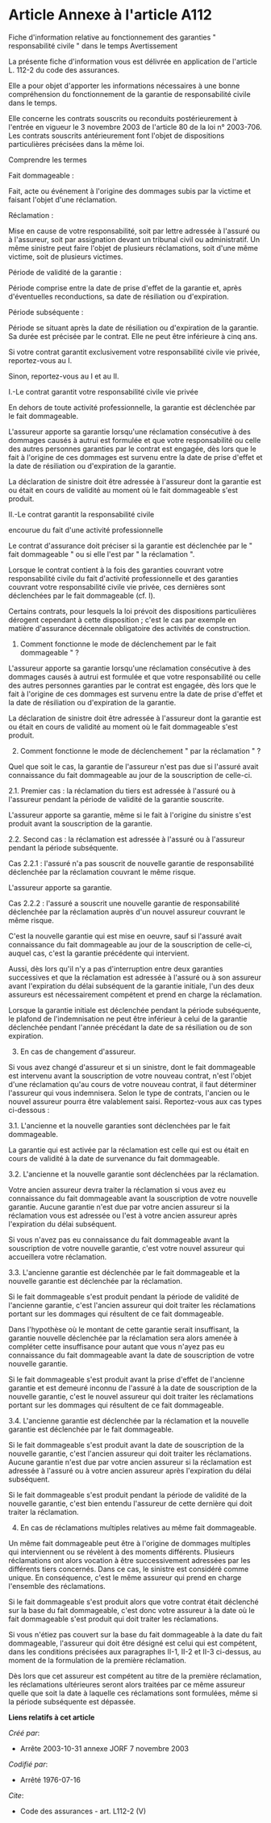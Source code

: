 # Article Annexe à l'article A112

Fiche d'information relative au fonctionnement des garanties " responsabilité civile " dans le temps Avertissement 

La présente fiche d'information vous est délivrée en application de l'article L. 112-2 du code des assurances. 

Elle a pour objet d'apporter les informations nécessaires à une bonne compréhension du fonctionnement de la garantie de
responsabilité civile dans le temps. 

Elle concerne les contrats souscrits ou reconduits postérieurement à l'entrée en vigueur le 3 novembre 2003 de l'article 80
de la loi n° 2003-706. Les contrats souscrits antérieurement font l'objet de dispositions particulières précisées dans la
même loi. 

Comprendre les termes 

Fait dommageable : 

Fait, acte ou événement à l'origine des dommages subis par la victime et faisant l'objet d'une réclamation. 

Réclamation : 

Mise en cause de votre responsabilité, soit par lettre adressée à l'assuré ou à l'assureur, soit par assignation devant un
tribunal civil ou administratif. Un même sinistre peut faire l'objet de plusieurs réclamations, soit d'une même victime, soit
de plusieurs victimes. 

Période de validité de la garantie : 

Période comprise entre la date de prise d'effet de la garantie et, après d'éventuelles reconductions, sa date de résiliation
ou d'expiration. 

Période subséquente : 

Période se situant après la date de résiliation ou d'expiration de la garantie. Sa durée est précisée par le contrat. Elle ne
peut être inférieure à cinq ans. 

Si votre contrat garantit exclusivement votre responsabilité civile vie privée, reportez-vous au I. 

Sinon, reportez-vous au I et au II. 

I.-Le contrat garantit votre responsabilité civile vie privée 

En dehors de toute activité professionnelle, la garantie est déclenchée par le fait dommageable. 

L'assureur apporte sa garantie lorsqu'une réclamation consécutive à des dommages causés à autrui est formulée et que votre
responsabilité ou celle des autres personnes garanties par le contrat est engagée, dès lors que le fait à l'origine de ces
dommages est survenu entre la date de prise d'effet et la date de résiliation ou d'expiration de la garantie. 

La déclaration de sinistre doit être adressée à l'assureur dont la garantie est ou était en cours de validité au moment où le
fait dommageable s'est produit. 

II.-Le contrat garantit la responsabilité civile 

encourue du fait d'une activité professionnelle 

Le contrat d'assurance doit préciser si la garantie est déclenchée par le " fait dommageable " ou si elle l'est par " la
réclamation ". 

Lorsque le contrat contient à la fois des garanties couvrant votre responsabilité civile du fait d'activité professionnelle
et des garanties couvrant votre responsabilité civile vie privée, ces dernières sont déclenchées par le fait dommageable (cf.
I). 

Certains contrats, pour lesquels la loi prévoit des dispositions particulières dérogent cependant à cette disposition ; c'est
le cas par exemple en matière d'assurance décennale obligatoire des activités de construction. 

1. Comment fonctionne le mode de déclenchement par le fait dommageable " ? 

L'assureur apporte sa garantie lorsqu'une réclamation consécutive à des dommages causés à autrui est formulée et que votre
responsabilité ou celle des autres personnes garanties par le contrat est engagée, dès lors que le fait à l'origine de ces
dommages est survenu entre la date de prise d'effet et la date de résiliation ou d'expiration de la garantie. 

La déclaration de sinistre doit être adressée à l'assureur dont la garantie est ou était en cours de validité au moment où le
fait dommageable s'est produit. 

2. Comment fonctionne le mode de déclenchement " par la réclamation " ? 

Quel que soit le cas, la garantie de l'assureur n'est pas due si l'assuré avait connaissance du fait dommageable au jour de
la souscription de celle-ci. 

2.1. Premier cas : la réclamation du tiers est adressée à l'assuré ou à l'assureur pendant la période de validité de la
garantie souscrite. 

L'assureur apporte sa garantie, même si le fait à l'origine du sinistre s'est produit avant la souscription de la garantie. 

2.2. Second cas : la réclamation est adressée à l'assuré ou à l'assureur pendant la période subséquente. 

Cas 2.2.1 : l'assuré n'a pas souscrit de nouvelle garantie de responsabilité déclenchée par la réclamation couvrant le même
risque. 

L'assureur apporte sa garantie. 

Cas 2.2.2 : l'assuré a souscrit une nouvelle garantie de responsabilité déclenchée par la réclamation auprès d'un nouvel
assureur couvrant le même risque. 

C'est la nouvelle garantie qui est mise en oeuvre, sauf si l'assuré avait connaissance du fait dommageable au jour de la
souscription de celle-ci, auquel cas, c'est la garantie précédente qui intervient. 

Aussi, dès lors qu'il n'y a pas d'interruption entre deux garanties successives et que la réclamation est adressée à l'assuré
ou à son assureur avant l'expiration du délai subséquent de la garantie initiale, l'un des deux assureurs est nécessairement
compétent et prend en charge la réclamation. 

Lorsque la garantie initiale est déclenchée pendant la période subséquente, le plafond de l'indemnisation ne peut être
inférieur à celui de la garantie déclenchée pendant l'année précédant la date de sa résiliation ou de son expiration. 

3. En cas de changement d'assureur. 

Si vous avez changé d'assureur et si un sinistre, dont le fait dommageable est intervenu avant la souscription de votre
nouveau contrat, n'est l'objet d'une réclamation qu'au cours de votre nouveau contrat, il faut déterminer l'assureur qui vous
indemnisera. Selon le type de contrats, l'ancien ou le nouvel assureur pourra être valablement saisi. Reportez-vous aux cas
types ci-dessous : 

3.1. L'ancienne et la nouvelle garanties sont déclenchées par le fait dommageable. 

La garantie qui est activée par la réclamation est celle qui est ou était en cours de validité à la date de survenance du
fait dommageable. 

3.2. L'ancienne et la nouvelle garantie sont déclenchées par la réclamation. 

Votre ancien assureur devra traiter la réclamation si vous avez eu connaissance du fait dommageable avant la souscription de
votre nouvelle garantie. Aucune garantie n'est due par votre ancien assureur si la réclamation vous est adressée ou l'est à
votre ancien assureur après l'expiration du délai subséquent. 

Si vous n'avez pas eu connaissance du fait dommageable avant la souscription de votre nouvelle garantie, c'est votre nouvel
assureur qui accueillera votre réclamation. 

3.3. L'ancienne garantie est déclenchée par le fait dommageable et la nouvelle garantie est déclenchée par la réclamation. 

Si le fait dommageable s'est produit pendant la période de validité de l'ancienne garantie, c'est l'ancien assureur qui doit
traiter les réclamations portant sur les dommages qui résultent de ce fait dommageable. 

Dans l'hypothèse où le montant de cette garantie serait insuffisant, la garantie nouvelle déclenchée par la réclamation sera
alors amenée à compléter cette insuffisance pour autant que vous n'ayez pas eu connaissance du fait dommageable avant la date
de souscription de votre nouvelle garantie. 

Si le fait dommageable s'est produit avant la prise d'effet de l'ancienne garantie et est demeuré inconnu de l'assuré à la
date de souscription de la nouvelle garantie, c'est le nouvel assureur qui doit traiter les réclamations portant sur les
dommages qui résultent de ce fait dommageable. 

3.4. L'ancienne garantie est déclenchée par la réclamation et la nouvelle garantie est déclenchée par le fait dommageable. 

Si le fait dommageable s'est produit avant la date de souscription de la nouvelle garantie, c'est l'ancien assureur qui doit
traiter les réclamations. Aucune garantie n'est due par votre ancien assureur si la réclamation est adressée à l'assuré ou à
votre ancien assureur après l'expiration du délai subséquent. 

Si le fait dommageable s'est produit pendant la période de validité de la nouvelle garantie, c'est bien entendu l'assureur de
cette dernière qui doit traiter la réclamation. 

4. En cas de réclamations multiples relatives au même fait dommageable. 

Un même fait dommageable peut être à l'origine de dommages multiples qui interviennent ou se révèlent à des moments
différents. Plusieurs réclamations ont alors vocation à être successivement adressées par les différents tiers concernés.
Dans ce cas, le sinistre est considéré comme unique. En conséquence, c'est le même assureur qui prend en charge l'ensemble
des réclamations. 

Si le fait dommageable s'est produit alors que votre contrat était déclenché sur la base du fait dommageable, c'est donc
votre assureur à la date où le fait dommageable s'est produit qui doit traiter les réclamations. 

Si vous n'étiez pas couvert sur la base du fait dommageable à la date du fait dommageable, l'assureur qui doit être désigné
est celui qui est compétent, dans les conditions précisées aux paragraphes II-1, II-2 et II-3 ci-dessus, au moment de la
formulation de la première réclamation. 

Dès lors que cet assureur est compétent au titre de la première réclamation, les réclamations ultérieures seront alors
traitées par ce même assureur quelle que soit la date à laquelle ces réclamations sont formulées, même si la période
subséquente est dépassée.

**Liens relatifs à cet article**

_Créé par_:

  - Arrête 2003-10-31 annexe JORF 7 novembre 2003

_Codifié par_:

  - Arrêté  1976-07-16

_Cite_:

  - Code des assurances - art. L112-2 (V)
